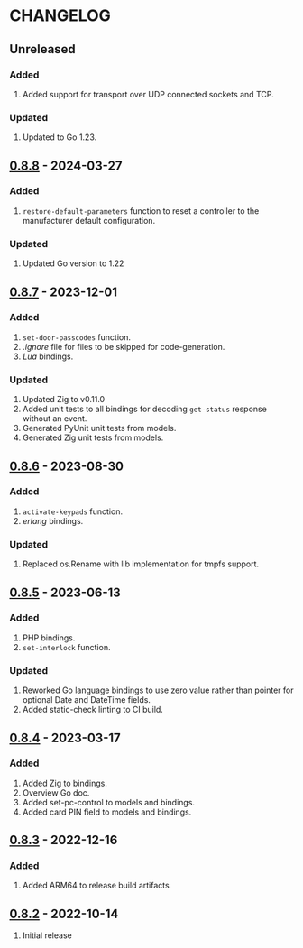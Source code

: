 # CHANGELOG

## Unreleased

### Added
1. Added support for transport over UDP connected sockets and TCP.

### Updated
1. Updated to Go 1.23.


## [0.8.8](https://github.com/uhppoted/uhppoted-codegen/releases/tag/v0.8.8) - 2024-03-27

### Added
1. `restore-default-parameters` function to reset a controller to the manufacturer default configuration.

### Updated
1. Updated Go version to 1.22


## [0.8.7](https://github.com/uhppoted/uhppoted-codegen/releases/tag/v0.8.7) - 2023-12-01

### Added
1. `set-door-passcodes` function.
2. _.ignore_ file for files to be skipped for code-generation.
3. _Lua_ bindings.

### Updated
1. Updated Zig to v0.11.0
2. Added unit tests to all bindings for decoding `get-status` response without an event.
3. Generated PyUnit unit tests from models.
4. Generated Zig unit tests from models.


## [0.8.6](https://github.com/uhppoted/uhppoted-codegen/releases/tag/v0.8.6) - 2023-08-30

### Added
1. `activate-keypads` function.
2. _erlang_ bindings.

### Updated
1. Replaced os.Rename with lib implementation for tmpfs support.


## [0.8.5](https://github.com/uhppoted/uhppoted-codegen/releases/tag/v0.8.5) - 2023-06-13

### Added
1. PHP bindings.
2. `set-interlock` function.

### Updated
1. Reworked Go language bindings to use zero value rather than pointer for optional Date 
   and DateTime fields.
2. Added static-check linting to CI build.


## [0.8.4](https://github.com/uhppoted/uhppoted-codegen/releases/tag/v0.8.4) - 2023-03-17

### Added
1. Added Zig to bindings.
2. Overview Go doc.
3. Added set-pc-control to models and bindings.
4. Added card PIN field to models and bindings.


## [0.8.3](https://github.com/uhppoted/uhppoted-codegen/releases/tag/v0.8.3) - 2022-12-16

### Added
1. Added ARM64 to release build artifacts


## [0.8.2](https://github.com/uhppoted/uhppoted-codegen/releases/tag/v0.8.2) - 2022-10-14

1. Initial release
